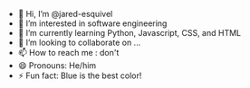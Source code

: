 - 👋 Hi, I’m @jared-esquivel
- 👀 I’m interested in software engineering
- 🌱 I’m currently learning Python, Javascript, CSS, and HTML
- 💞️ I’m looking to collaborate on ...
- 📫 How to reach me : don't
- 😄 Pronouns: He/him
- ⚡ Fun fact: Blue is the best color!

<!---
jared-esquivel/jared-esquivel is a ✨ special ✨ repository because its `README.md` (this file) appears on your GitHub profile.
You can click the Preview link to take a look at your changes.
--->
